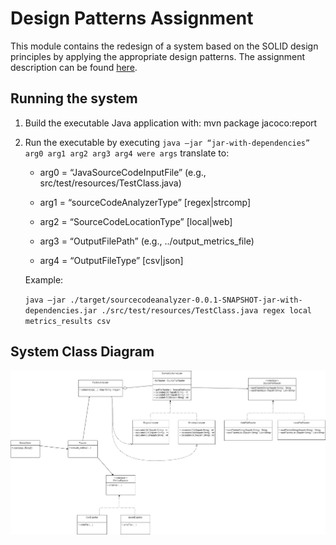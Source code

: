 # Design Patterns Assignment

This module contains the redesign of a system based on the SOLID design principles by applying the appropriate design patterns. The assignment description can be found [here](https://edu.dmst.aueb.gr/pluginfile.php/19938/mod_resource/content/1/Lab-Assignment-4.pdf).

## Running the system

1. Build the executable Java application with: 
	mvn package jacoco:report

2. Run the executable by executing
	`java –jar “jar-with-dependencies” arg0 arg1 arg2 arg3 arg4 were args` translate to:
	
	* arg0 = “JavaSourceCodeInputFile” (e.g., src/test/resources/TestClass.java)
	
	* arg1 = “sourceCodeAnalyzerType” [regex|strcomp]
	
	* arg2 = “SourceCodeLocationType” [local|web]
	
	* arg3 = “OutputFilePath” (e.g., ../output_metrics_file)
	
	* arg4 = “OutputFileType” [csv|json]
	
	Example:

	`java –jar ./target/sourcecodeanalyzer-0.0.1-SNAPSHOT-jar-with-dependencies.jar ./src/test/resources/TestClass.java regex local metrics_results csv`
	
## System Class Diagram

<img src="media/UMLDiagram.png" width="1200"/>
